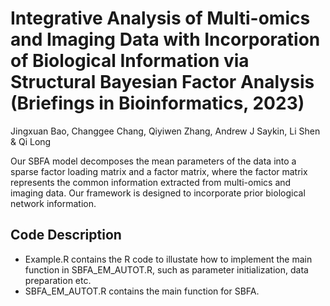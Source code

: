 # Integrative Analysis of Multi-omics and Imaging Data with Incorporation of Biological Information via Structural Bayesian Factor Analysis (Briefings in Bioinformatics, 2023)
Jingxuan Bao, Changgee Chang, Qiyiwen Zhang, Andrew J Saykin, Li Shen & Qi Long

Our SBFA model decomposes the mean parameters of the data into a sparse factor loading matrix and a factor matrix, where the factor matrix represents the common information extracted from multi-omics and imaging data. Our framework is designed to incorporate prior biological network information.
## Code Description
- Example.R contains the R code to illustate how to implement the main function in SBFA_EM_AUTOT.R, such as parameter initialization, data preparation etc.
- SBFA_EM_AUTOT.R contains the main function for SBFA. 

